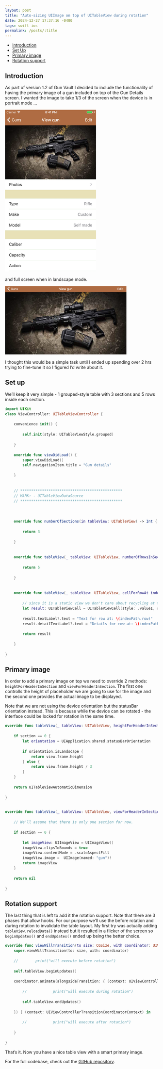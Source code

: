 ```yaml
---
layout: post
title: "Auto-sizing UIImage on top of UITableView during rotation"
date: 2024-12-27 17:37:16 -0400
tags: swift ios
permalink: /posts/:title
---
```


- [Introduction](#introduction)
- [Set Up](#set-up)
- [Primary image](#primary-image)
- [Rotation support](#rotation-support)

## Introduction

As part of version 1.2 of Gun Vault I decided to include the functionality of having the primary image of a gun included on top of the Gun Details screen. I wanted the image to take 1/3 of the screen when the device is in portrait mode …

![Portrait](/images/post-2017-12-27/snapshot-portrait.png)


and full screen when in landscape mode.

![Full screen](/images/post-2017-12-27/snapshot-landscape.png)

I thought this would be a simple task until I ended up spending over 2 hrs trying to fine-tune it so I figured I’d write about it.

## Set up

We’ll keep it very simple - 1 grouped-style table with 3 sections and 5 rows inside each section.

```swift
import UIKit
class ViewController: UITableViewController {
    
    convenience init() {
        
        self.init(style: UITableViewStyle.grouped)
        
    }
    
    override func viewDidLoad() {
        super.viewDidLoad()
        self.navigationItem.title = "Gun details"
        
    }
    
    
    // ***********************************************
    // MARK: - UITableViewDataSource
    // ***********************************************
    
    
    
    override func numberOfSections(in tableView: UITableView) -> Int {
        
        return 3
        
    }
    
    
    override func tableView(_ tableView: UITableView, numberOfRowsInSection section: Int) -> Int {
        
        return 5
        
    }
    
    
    override func tableView(_ tableView: UITableView, cellForRowAt indexPath: IndexPath) -> UITableViewCell {
        
        // since it is a static view we don't care about recycling at this time
        let result: UITableViewCell = UITableViewCell(style: .value1, reuseIdentifier: "cell")
        
        result.textLabel?.text = "Text for row at: \(indexPath.row)"
        result.detailTextLabel?.text = "Details for row at: \(indexPath.row)"
        
        return result
        
    }
    
}
```

## Primary image

In order to add a primary image on top we need to override 2 methods: `heightForHeaderInSection` and `viewForHeaderInSection`. The first one controlls the height of placeholder we are going to use for the image and the second one provides the actual image to be displayed.

Note that we are not using the device orientation but the statusBar orientation instead. This is because while the device can be rotated - the interface could be locked for rotation in the same time.

```swift
override func tableView(_ tableView: UITableView, heightForHeaderInSection section: Int) -> CGFloat {
    
    if section == 0 {
        let orientation = UIApplication.shared.statusBarOrientation
        
        if orientation.isLandscape {
            return view.frame.height
        } else {
            return view.frame.height / 3
        }
    }
    
    return UITableViewAutomaticDimension
    
}
```

```swift

override func tableView(_ tableView: UITableView, viewForHeaderInSection section: Int) -> UIView? {
 
    // We'll assume that there is only one section for now.
    
    if section == 0 {
        
        let imageView: UIImageView = UIImageView()
        imageView.clipsToBounds = true
        imageView.contentMode = .scaleAspectFill
        imageView.image =  UIImage(named: "gun")!
        return imageView
    }
    
    return nil
    
}

```

## Rotation support

The last thing that is left to add it the rotation support. Note that there are 3 phases that allow hooks. For our purpose we’ll use the before rotation and during rotation to invalidate the table layout. My first try was actually adding `tableView.reloadData()` instead but it resulted in a flicker of the screen so `beginUpdates()` and `endUpdates()` ended up being the better choice.

```swift
override func viewWillTransition(to size: CGSize, with coordinator: UIViewControllerTransitionCoordinator) {
    super.viewWillTransition(to: size, with: coordinator)
    
    //        print("will execute before rotation")
    
    self.tableView.beginUpdates()
    
    coordinator.animate(alongsideTransition: { (context: UIViewControllerTransitionCoordinatorContext) in
        
        //            print("will execute during rotation")
        
        self.tableView.endUpdates()
        
    }) { (context: UIViewControllerTransitionCoordinatorContext) in
        
        //            print("will execute after rotation")
        
    }
    
}
```

That’s it. Now you have a nice table view with a smart primary image.

For the full codebase, check out the [GitHub repository](https://github.com/villyg/AutoSizingSectionViewImage).